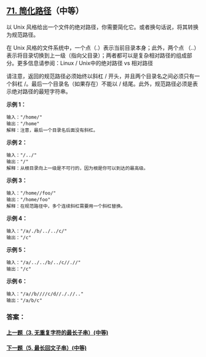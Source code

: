 ## [71. 简化路径](https://leetcode-cn.com/problems/simplify-path/)（中等）

以 Unix 风格给出一个文件的绝对路径，你需要简化它。或者换句话说，将其转换为规范路径。

在 Unix 风格的文件系统中，一个点（.）表示当前目录本身；此外，两个点 （..） 表示将目录切换到上一级（指向父目录）；两者都可以是复杂相对路径的组成部分。更多信息请参阅：Linux / Unix中的绝对路径 vs 相对路径

请注意，返回的规范路径必须始终以斜杠 / 开头，并且两个目录名之间必须只有一个斜杠 /。最后一个目录名（如果存在）不能以 / 结尾。此外，规范路径必须是表示绝对路径的最短字符串。

**示例 1：**

```
输入："/home/"
输出："/home"
解释：注意，最后一个目录名后面没有斜杠。
```

**示例 2：**

```
输入："/../"
输出："/"
解释：从根目录向上一级是不可行的，因为根是你可以到达的最高级。
```

**示例 3：**

```
输入："/home//foo/"
输出："/home/foo"
解释：在规范路径中，多个连续斜杠需要用一个斜杠替换。
```

**示例 4：**

```
输入："/a/./b/../../c/"
输出："/c"
```

**示例 5：**

```
输入："/a/../../b/../c//.//"
输出："/c"
```

**示例 6：**

```
输入："/a//b////c/d//././/.."
输出："/a/b/c"
```



### 答案：



#### [上一题（3. 无重复字符的最长子串）(中等)](https://github.com/sdwwld/leetCode/blob/master/src/main/java/com/wld/java/leetcode/leetCode0003.md)

#### [下一题（5. 最长回文子串）(中等)](https://github.com/sdwwld/leetCode/blob/master/src/main/java/com/wld/java/leetcode/leetCode0005.md)